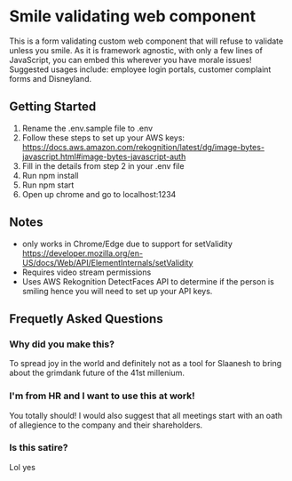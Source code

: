 # Smile validating web component

This is a form validating custom web component that will refuse to validate unless you smile. As it is framework agnostic, with only a few lines of JavaScript, you can embed this wherever you have morale issues! Suggested usages include: employee login portals, customer complaint forms and Disneyland.


## Getting Started
  1. Rename the .env.sample file to .env
  2. Follow these steps to set up your AWS keys: https://docs.aws.amazon.com/rekognition/latest/dg/image-bytes-javascript.html#image-bytes-javascript-auth
  3. Fill in the details from step 2 in your .env file
  4. Run npm install
  5. Run npm start
  6. Open up chrome and go to localhost:1234


## Notes
- only works in Chrome/Edge due to support for setValidity https://developer.mozilla.org/en-US/docs/Web/API/ElementInternals/setValidity
- Requires video stream permissions
- Uses AWS Rekognition DetectFaces API to determine if the person is smiling hence you will need to set up your API keys.

## Frequetly Asked Questions

### Why did you make this?
To spread joy in the world and definitely not as a tool for Slaanesh to bring about the grimdank future of the 41st millenium.

### I'm from HR and I want to use this at work!
You totally should! I would also suggest that all meetings start with an oath of allegience to the company and their shareholders.

### Is this satire?
Lol yes




